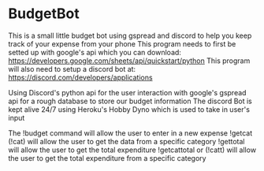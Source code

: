 # BudgetBot
This is a small little budget bot using gspread and discord to help you keep track of your expense from your phone
This program needs to first be setted up with google's api which you can download: https://developers.google.com/sheets/api/quickstart/python 
This program will also need to setup a discord bot at: https://discord.com/developers/applications


Using Discord's python api for the user interaction with google's gspread api for a rough database to store our budget information
The discord Bot is kept alive 24/7 using Heroku's Hobby Dyno which is used to take in user's input

The !budget command will allow the user to enter in a new expense
!getcat (!cat) will allow the user to get the data from a specific category
!gettotal will allow the user to get the total expenditure
!getcattotal or (!catt) will allow the user to get the total expenditure from a specific category
